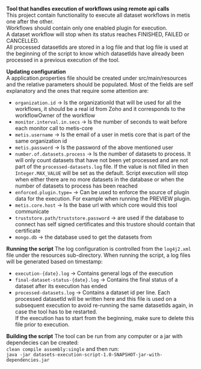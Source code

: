 **Tool that handles execution of workflows using remote api calls**  
This project contain functionality to execute all dataset workflows in metis one after the other.  
Workflows should contain only one enabled plugin for execution.  
A dataset workflow will stop when its status reaches FINISHED, FAILED or CANCELLED.  
All processed datasetIds are stored in a log file and that log file is used at the beginning of the script to know which datasetIds have already been processed in a previous execution of the tool.  

**Updating configuration**  
A application.properties file should be created under src/main/resources and the relative parameters should be populated.
Most of the fields are self explanatory and the ones that require some attention are:
- `organization.id` -> Is the organizationId that will be used for all the workflows, it should be a real id from Zoho and it corresponds to the workflowOwner of the workflow
- `monitor.interval.in.secs` -> Is the number of seconds to wait before each monitor call to metis-core
- `metis.username` -> Is the email of a user in metis core that is part of the same organization id  
- `metis.password` -> Is the password of the above mentioned user
- `number.of.datasets.process` -> Is the number of datasets to process. It will only count datasets that have not been yet processed and are not part of the `processed-datasets.log` file. If the value is not filled in then `Integer.MAX_VALUE` will be set as the default. Script execution will stop when either there are no more datasets in the database or when the number of datasets to process has been reached    
- `enforced.plugin.type=` -> Can be used to enforce the source of plugin data for the execution. For example when running the PREVIEW plugin.
- `metis.core.host` -> Is the base url with which core would this tool communicate 
- `truststore.path/truststore.password` -> are used if the database to connect has self signed certificates and this trustore should contain that certificate
- `mongo.db` -> the database used to get the datasets from

**Running the script**
The log configuration is controlled from the  `log4j2.xml` file under the resources sub-directory.
When running the script, a log files will be generated based on timestamp:
- `execution-{date}.log` -> Contains general logs of the execution
- `final-dataset-status-{date}.log` -> Contains the final status of a dataset after its execution has ended
- `processed-datasets.log` -> Contains a dataset id per line. Each processed datasetId will be written here and this file is used on a subsequent execution to avoid re-running the same datasetIds again, in case the tool has to be restarted.  
If the execution has to start from the beginning, make sure to delete this file prior to execution.

**Building the script**
The tool can be run from any computer or a jar with dependecies can be created:  
`clean compile assembly:single` and then run:  
`java -jar datasets-execution-script-1.0-SNAPSHOT-jar-with-dependencies.jar`  

